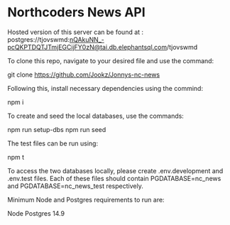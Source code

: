 # Northcoders News API


<!-- A link to the hosted version.
A summary of what the project is.
Clear instructions of how to clone, install dependencies, seed local database, and run tests.
Information about how to create the two .env files.
The minimum versions of Node.js, and Postgres needed to run the project. -->

Hosted version of this server can be found at : postgres://tjovswmd:nQAkuNN_-pcQKPTDQTJTmjEGCijFY0zN@tai.db.elephantsql.com/tjovswmd 

To clone this repo, navigate to your desired file and use the command:

git clone https://github.com/Jookz/Jonnys-nc-news

Following this, install necessary dependencies using the commind:

npm i

To create and seed the local databases, use the commands:

npm run setup-dbs
npm run seed

The test files can be run using:

npm t

To access the two databases locally, please create .env.development and .env.test files. Each of these files should contain PGDATABASE=nc_news and PGDATABASE=nc_news_test respectively.

Minimum Node and Postgres requirements to run are:

Node
Postgres 14.9